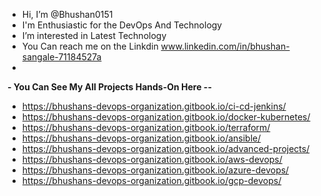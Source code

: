-  Hi, I’m @Bhushan0151
-  I'm Enthusiastic for the DevOps And Technology
-  I’m interested in Latest Technology 
-  You Can reach me on the Linkdin www.linkedin.com/in/bhushan-sangale-71184527a
-  

**- You Can See My All Projects Hands-On Here --**

- https://bhushans-devops-organization.gitbook.io/ci-cd-jenkins/
- https://bhushans-devops-organization.gitbook.io/docker-kubernetes/
- https://bhushans-devops-organization.gitbook.io/terraform/
- https://bhushans-devops-organization.gitbook.io/ansible/
- https://bhushans-devops-organization.gitbook.io/advanced-projects/
- https://bhushans-devops-organization.gitbook.io/aws-devops/
- https://bhushans-devops-organization.gitbook.io/azure-devops/
- https://bhushans-devops-organization.gitbook.io/gcp-devops/


<!---
Bhushan0151/Bhushan0151 is a ✨ special ✨ repository because its `README.md` (this file) appears on your GitHub profile.
You can click the Preview link to take a look at your changes.
--->
